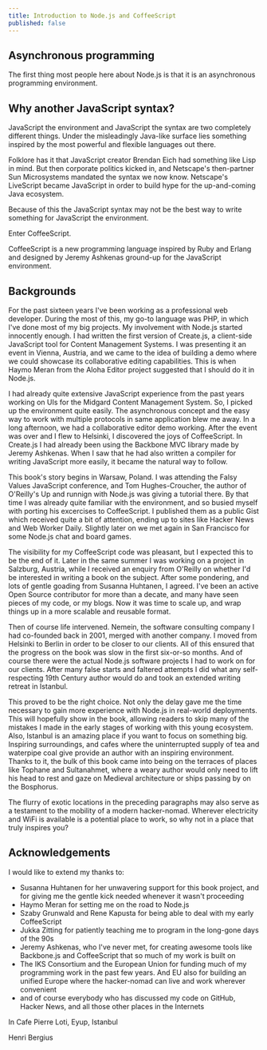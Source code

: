 ```yaml
---
title: Introduction to Node.js and CoffeeScript
published: false
---
```

## Asynchronous programming

The first thing most people here about Node.js is that it is an asynchronous programming environment.

## Why another JavaScript syntax?

JavaScript the environment and JavaScript the syntax are two completely different things. Under the misleadingly Java-like surface lies something inspired by the most powerful and flexible languages out there.

Folklore has it that JavaScript creator Brendan Eich had something like Lisp in mind. But then corporate politics kicked in, and Netscape's then-partner Sun Microsystems mandated the syntax we now know. Netscape's LiveScript became JavaScript in order to build hype for the up-and-coming Java ecosystem.

Because of this the JavaScript syntax may not be the best way to write something for JavaScript the environment.

Enter CoffeeScript.

CoffeeScript is a new programming language inspired by Ruby and Erlang and designed by Jeremy Ashkenas ground-up for the JavaScript environment.

## Backgrounds

For the past sixteen years I've been working as a professional web developer. During the most of this, my go-to language was PHP, in which I've done most of my big projects. My involvement with Node.js started innocently enough. I had written the first version of Create.js, a client-side JavaScript tool for Content Management Systems. I was presenting it an event in Vienna, Austria, and we came to the idea of building a demo where we could showcase its collaborative editing capabilities. This is when Haymo Meran from the Aloha Editor project suggested that I should do it in Node.js.

I had already quite extensive JavaScript experience from the past years working on UIs for the Midgard Content Management System. So, I picked up the environment quite easily. The asynchronous concept and the easy way to work with multiple protocols in same application blew me away. In a long afternoon, we had a collaborative editor demo working. After the event was over and I flew to Helsinki, I discovered the joys of CoffeeScript. In Create.js I had already been using the Backbone MVC library made by Jeremy Ashkenas. When I saw that he had also written a compiler for writing JavaScript more easily, it became the natural way to follow.

This book's story begins in Warsaw, Poland. I was attending the Falsy Values JavaScript conference, and Tom Hughes-Croucher, the author of O'Reilly's Up and runnign with Node.js was giving a tutorial there. By that time I was already quite familiar with the environment, and so busied myself with porting his excercises to CoffeeScript. I published them as a public Gist which received quite a bit of attention, ending up to sites like Hacker News and Web Worker Daily. Slightly later on we met again in San Francisco for some Node.js chat and board games.

The visibility for my CoffeeScript code was pleasant, but I expected this to be the end of it. Later in the same summer I was working on a project in Salzburg, Austria, while I received an enquiry from O'Reilly on whether I'd be interested in writing a book on the subject. After some pondering, and lots of gentle goading from Susanna Huhtanen, I agreed. I've been an active Open Source contributor for more than a decate, and many have seen pieces of my code, or my blogs. Now it was time to scale up, and wrap things up in a more scalable and reusable format.

Then of course life intervened. Nemein, the software consulting company I had co-founded back in 2001, merged with another company. I moved from Helsinki to Berlin in order to be closer to our clients. All of this ensured that the progress on the book was slow in the first six-or-so months. And of course there were the actual Node.js software projects I had to work on for our clients. After many false starts and faltered attempts I did what any self-respecting 19th Century author would do and took an extended writing retreat in Istanbul.

This proved to be the right choice. Not only the delay gave me the time necessary to gain more experience with Node.js in real-world deployments. This will hopefully show in the book, allowing readers to skip many of the mistakes I made in the early stages of working with this young ecosystem. Also, Istanbul is an amazing place if you want to focus on something big. Inspiring surroundings, and cafes where the uninterrupted supply of tea and waterpipe coal give provide an author with an inspiring environment. Thanks to it, the bulk of this book came into being on the terraces of places like Tophane and Sultanahmet, where a weary author would only need to lift his head to rest and gaze on Medieval architecture or ships passing by on the Bosphorus.

The flurry of exotic locations in the preceding paragraphs may also serve as a testament to the mobility of a modern hacker-nomad. Wherever electricity and WiFi is available is a potential place to work, so why not in a place that truly inspires you?

## Acknowledgements

I would like to extend my thanks to:

* Susanna Huhtanen for her unwavering support for this book project, and for giving me the gentle kick needed whenever it wasn't proceeding
* Haymo Meran for setting me on the road to Node.js
* Szaby Grunwald and Rene Kapusta for being able to deal with my early CoffeeScript
* Jukka Zitting for patiently teaching me to program in the long-gone days of the 90s
* Jeremy Ashkenas, who I've never met, for creating awesome tools like Backbone.js and CoffeeScript that so much of my work is built on
* The IKS Consortium and the European Union for funding much of my programming work in the past few years. And EU also for building an unified Europe where the hacker-nomad can live and work wherever convenient
* and of course everybody who has discussed my code on GitHub, Hacker News, and all those other places in the Internets

In Cafe Pierre Loti, Eyup, Istanbul

Henri Bergius
